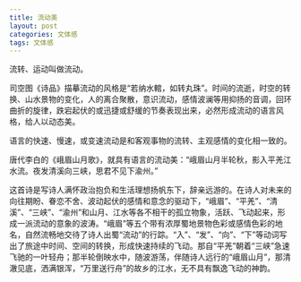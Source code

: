```yaml
---
title: 流动美
layout: post
categories: 文体感
tags: 文体感
---
```


流转、运动叫做流动。

司空图《诗品》描摹流动的风格是“若纳水輨，如转丸珠”。时间的流逝，时空的转换、山水景物的变化，人的离合聚散，意识流动，感情波澜等用抑扬的音调，回环曲折的旋律，跌宕起伏的或迅捷或舒缓的节奏表现出来，必然形成流动的语言风格，给人以动态美。

语言的快速、慢速，或变速流动是和客观事物的流转、主观感情的变化相一致的。

唐代李白的《峨眉山月歌》，就具有语言的流动美：“峨眉山月半轮秋，影入平羌江水流。夜发清溪向三峡，思君不见下渝州。”

这首诗是写诗人满怀政治抱负和生活理想扬帆东下，辞亲远游的。在诗人对未来的向往期盼、眷恋不舍、波动起伏的感情和意念的驱动下，“峨眉”、“平羌”、“清溪”、“三峡”、“渝州”和山月、江水等各不相干的孤立物象，活跃、飞动起来，形成一派流动的意象的波涛。“峨眉”等五个带有浓厚蜀地景物色彩或感情色彩的地名，自然流畅地交待了诗人出蜀“流动”的行踪。“入”、“发”、“向”、“下”等动词写出了旅途中时间、空间的转换，形成快速持续的飞动。那自“平羌”朝着“三峡”急速飞驰的一叶轻舟；那半轮倒映水中，随波游荡，伴随诗人远行的“峨眉山月”，那清澈见底，洒满银浑，“万里送行舟”的故乡的江水，无不具有飘逸飞动的神韵。 